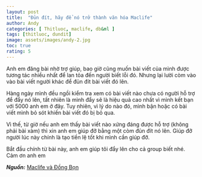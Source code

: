 ```yaml
---
layout: post
title:  "Đủn đít, hãy để nó trở thành văn hóa Maclife"
author: Andy
categories: [ Thitluoc, maclife, db&ml ]
tags: [thitluoc, dundit]
image: assets/images/andy-2.jpg
toc: true
rating: 5
---
```


Anh em đăng bài nhờ trợ giúp, bao giờ cũng muốn bài viết của mình được tương tác nhiều nhất để lan tỏa đến người biết lỗi đó. Nhưng lại lười còm vào vào bài viết người khác để đủn đít bài viết đó lên.

Hàng ngày mình đều ngồi kiểm tra xem có bài viết nào chưa có người hỗ trợ để đẩy nó lên, tất nhiên là mình đẩy sẽ là hiệu quả cao nhất vì mình kết bạn với 5000 anh em ở đây. Tuy nhiên, vì lý do nào đó, mình bận hoặc có bài viết mình bỏ sót khiến bài viết đó bị bỏ qua.

Vì thế, từ giờ nếu anh em thấy bài viết nào xứng đáng được hỗ trợ (không phải bài xàm) thì xin anh em giúp đỡ bằng một còm đủn đít nó lên. Giúp đỡ người lúc này chính là tạo tiền lệ tốt khi mình cần giúp đỡ.

Bắt đầu chính từ bài này, anh em giúp tôi đẩy lên cho cả group biết nhé. Cảm ơn anh em

***Nguồn:*** [Maclife và Đồng Bọn](https://www.facebook.com/groups/maclife.vn/permalink/719349162085017)
